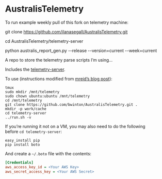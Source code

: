 AustralisTelemetry
==================


To run example weekly pull of this fork on telemetry machine:

git clone https://github.com/ilanasegall/AustralisTelemetry.git

cd AustralisTelemetry/telemetry-server

python australis_report_gen.py --release --version=current --week=current








A repo to store the telemetry parse scripts I’m using…

Includes the [telemetry-server](https://github.com/mozilla/telemetry-server.git).

To use (instructions modified from [mreid’s blog post](http://mreid-moz.github.io/blog/2013/11/06/current-state-of-telemetry-analysis/)):

```Shell
tmux
sudo mkdir /mnt/telemetry
sudo chown ubuntu:ubuntu /mnt/telemetry
cd /mnt/telemetry
git clone https://github.com/bwinton/AustralisTelemetry.git .
mkdir -p work/cache
cd telemetry-server
../run.sh -v
```

If you’re running it not on a VM, you may also need to do the following before `cd telemetry-server`:

```Shell
easy_install pip
pip install boto
```

And create a `~/.boto` file with the contents:
```INI
[Credentials]
aws_access_key_id = <Your AWS Key>
aws_secret_access_key = <Your AWS Secret>
```
